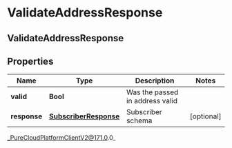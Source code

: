 # ValidateAddressResponse

## ValidateAddressResponse

## Properties

|Name | Type | Description | Notes|
|------------ | ------------- | ------------- | -------------|
| **valid** | **Bool** | Was the passed in address valid | |
| **response** | [**SubscriberResponse**](SubscriberResponse) | Subscriber schema | [optional] |



_PureCloudPlatformClientV2@171.0.0_
